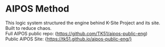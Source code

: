 # AIPOS Method

This logic system structured the engine behind K-Site Project and its site. Built to reduce chaos.  
Full AIPOS public repo: (https://github.com/TK51/aipos-public-eng)  
Public AIPOS Site: {https://tk51.github.io/aipos-public-eng/}  
